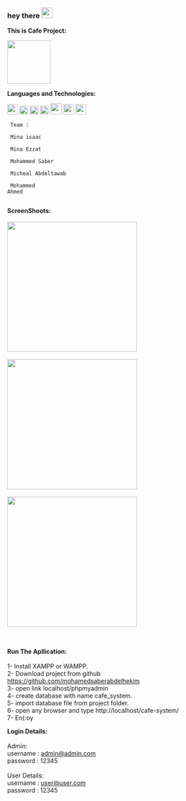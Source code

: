 ### hey there <img src="https://media.giphy.com/media/hvRJCLFzcasrR4ia7z/giphy.gif" width="25px">

**This is Cafe Project:**

<img src="https://i.imgur.com/4sklkeQ.png" height='100px'>

**Languages and Technologies:**

<code><img height="24" src="https://cdn.cdnlogo.com/logos/h/90/html-5.svg"></code>
<code><img height="20" src="https://cdn.cdnlogo.com/logos/c/18/css.svg"></code>
<code><img height="20" src="https://cdn.cdnlogo.com/logos/b/50/bootstrap.svg"></code>
<code><img height="20" src="https://cdn.cdnlogo.com/logos/p/71/php.svg"></code>
<code><img height="26" src="https://cdn.cdnlogo.com/logos/m/47/mysql.svg"></code>
<code><img height="24" src="https://cdn.cdnlogo.com/logos/f/80/fontawesome.svg"></code>
<code><img height="24" src="https://cdn.cdnlogo.com/logos/g/35/google-icon.svg"></code>

<code> Team :<br> </code> <br>
<code> Mina isaac <br> </code> <br>
<code> Mina Ezzat<br> </code> <br>
<code> Mohammed Saber<br> </code> <br>
<code> Micheal Abdeltawab<br> </code> <br>
<code> Mohammed Ahmed<br> </code> <br>

**ScreenShoots:**  
<br>
<img src="https://i.imgur.com/nJEoh5L.jpg" width="300px"> <br><br>
<img src="https://i.imgur.com/VWn23nt.jpg" width="300px"> <br><br>
<img src="https://i.imgur.com/Ypdr5Ot.jpg" width="300px"> <br><br><br>

**Run The Apllication:**  
<br>
1- Install XAMPP or WAMPP.<br>
2- Download project from github https://github.com/mohamedsaberabdelhekim <br>
3- open link localhost/phpmyadmin <br>
4- create database with name cafe_system. <br>
5- import database file from project folder. <br>
6- open any browser and type http://localhost/cafe-system/ <br>
7- En(:oy <br>

**Login Details:**  
<br>Admin:<br>
username : admin@admin.com <br>
password : 12345 <br>
<br>User Details: <br>
username : user@user.com <br>
password : 12345 <br>
